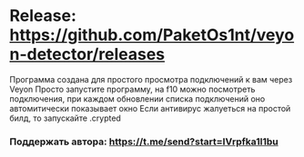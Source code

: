 # Release: https://github.com/PaketOs1nt/veyon-detector/releases
Программа создана для простого просмотра подключений к вам через Veyon
Просто запустите программу, на f10 можно посмотреть подключения, при каждом обновлении списка подключений оно автомитически показывает окно
Если антивирус жалуеться на простой билд, то запускайте .crypted

### Поддержать автора: https://t.me/send?start=IVrpfka1l1bu
